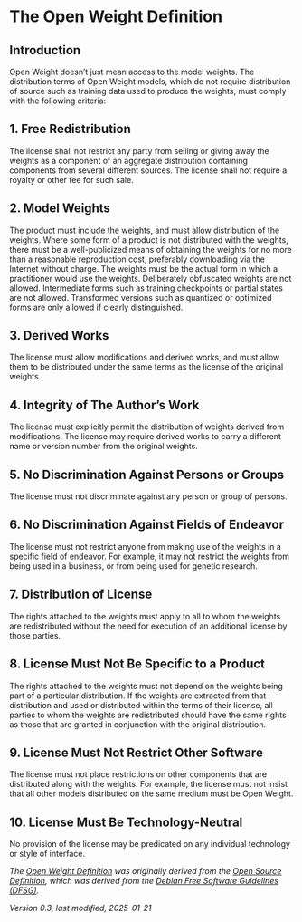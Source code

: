# The Open Weight Definition

## Introduction
Open Weight doesn’t just mean access to the model weights. The distribution terms of Open Weight models, which do not require distribution of source such as training data used to produce the weights, must comply with the following criteria:

## 1. Free Redistribution
The license shall not restrict any party from selling or giving away the weights as a component of an aggregate distribution containing components from several different sources. The license shall not require a royalty or other fee for such sale.

## 2. Model Weights
The product must include the weights, and must allow distribution of the weights. Where some form of a product is not distributed with the weights, there must be a well-publicized means of obtaining the weights for no more than a reasonable reproduction cost, preferably downloading via the Internet without charge. The weights must be the actual form in which a practitioner would use the weights. Deliberately obfuscated weights are not allowed. Intermediate forms such as training checkpoints or partial states are not allowed. Transformed versions such as quantized or optimized forms are only allowed if clearly distinguished.

## 3. Derived Works
The license must allow modifications and derived works, and must allow them to be distributed under the same terms as the license of the original weights.

## 4. Integrity of The Author’s Work
The license must explicitly permit the distribution of weights derived from modifications. The license may require derived works to carry a different name or version number from the original weights.

## 5. No Discrimination Against Persons or Groups
The license must not discriminate against any person or group of persons.

## 6. No Discrimination Against Fields of Endeavor
The license must not restrict anyone from making use of the weights in a specific field of endeavor. For example, it may not restrict the weights from being used in a business, or from being used for genetic research.

## 7. Distribution of License
The rights attached to the weights must apply to all to whom the weights are redistributed without the need for execution of an additional license by those parties.

## 8. License Must Not Be Specific to a Product
The rights attached to the weights must not depend on the weights being part of a particular distribution. If the weights are extracted from that distribution and used or distributed within the terms of their license, all parties to whom the weights are redistributed should have the same rights as those that are granted in conjunction with the original distribution.

## 9. License Must Not Restrict Other Software
The license must not place restrictions on other components that are distributed along with the weights. For example, the license must not insist that all other models distributed on the same medium must be Open Weight.

## 10. License Must Be Technology-Neutral
No provision of the license may be predicated on any individual technology or style of interface.

*The [Open Weight Definition](https://openweight.org/owd) was originally derived from the [Open Source Definition](https://opensourcedefinition.org/), which was derived from the [Debian Free Software Guidelines (DFSG)](https://www.debian.org/social_contract#guidelines).*

*Version 0.3, last modified, 2025-01-21*
